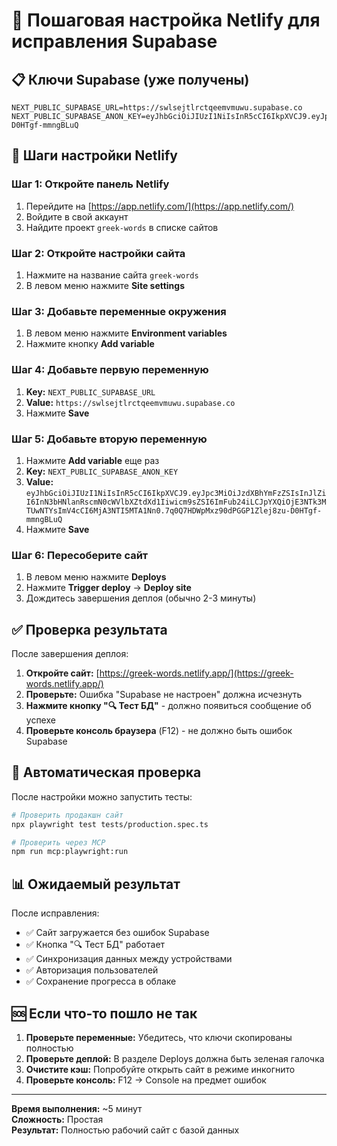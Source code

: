 # 🚀 Пошаговая настройка Netlify для исправления Supabase

## 📋 Ключи Supabase (уже получены)

```
NEXT_PUBLIC_SUPABASE_URL=https://swlsejtlrctqeemvmuwu.supabase.co
NEXT_PUBLIC_SUPABASE_ANON_KEY=eyJhbGciOiJIUzI1NiIsInR5cCI6IkpXVCJ9.eyJpc3MiOiJzdXBhYmFzZSIsInJlZiI6InN3bHNlanRscmN0cWVlbXZtdXd1Iiwicm9sZSI6ImFub24iLCJpYXQiOjE3NTk3MTUwNTYsImV4cCI6MjA3NTI5MTA1Nn0.7q0Q7HDWpMxz90dPGGP1Zlej8zu-D0HTgf-mmngBLuQ
```

## 🔧 Шаги настройки Netlify

### Шаг 1: Откройте панель Netlify
1. Перейдите на [https://app.netlify.com/](https://app.netlify.com/)
2. Войдите в свой аккаунт
3. Найдите проект `greek-words` в списке сайтов

### Шаг 2: Откройте настройки сайта
1. Нажмите на название сайта `greek-words`
2. В левом меню нажмите **Site settings**

### Шаг 3: Добавьте переменные окружения
1. В левом меню нажмите **Environment variables**
2. Нажмите кнопку **Add variable**

### Шаг 4: Добавьте первую переменную
1. **Key:** `NEXT_PUBLIC_SUPABASE_URL`
2. **Value:** `https://swlsejtlrctqeemvmuwu.supabase.co`
3. Нажмите **Save**

### Шаг 5: Добавьте вторую переменную
1. Нажмите **Add variable** еще раз
2. **Key:** `NEXT_PUBLIC_SUPABASE_ANON_KEY`
3. **Value:** `eyJhbGciOiJIUzI1NiIsInR5cCI6IkpXVCJ9.eyJpc3MiOiJzdXBhYmFzZSIsInJlZiI6InN3bHNlanRscmN0cWVlbXZtdXd1Iiwicm9sZSI6ImFub24iLCJpYXQiOjE3NTk3MTUwNTYsImV4cCI6MjA3NTI5MTA1Nn0.7q0Q7HDWpMxz90dPGGP1Zlej8zu-D0HTgf-mmngBLuQ`
4. Нажмите **Save**

### Шаг 6: Пересоберите сайт
1. В левом меню нажмите **Deploys**
2. Нажмите **Trigger deploy** → **Deploy site**
3. Дождитесь завершения деплоя (обычно 2-3 минуты)

## ✅ Проверка результата

После завершения деплоя:

1. **Откройте сайт:** [https://greek-words.netlify.app/](https://greek-words.netlify.app/)
2. **Проверьте:** Ошибка "Supabase не настроен" должна исчезнуть
3. **Нажмите кнопку "🔍 Тест БД"** - должно появиться сообщение об успехе
4. **Проверьте консоль браузера** (F12) - не должно быть ошибок Supabase

## 🧪 Автоматическая проверка

После настройки можно запустить тесты:

```bash
# Проверить продакшн сайт
npx playwright test tests/production.spec.ts

# Проверить через MCP
npm run mcp:playwright:run
```

## 📊 Ожидаемый результат

После исправления:
- ✅ Сайт загружается без ошибок Supabase
- ✅ Кнопка "🔍 Тест БД" работает
- ✅ Синхронизация данных между устройствами
- ✅ Авторизация пользователей
- ✅ Сохранение прогресса в облаке

## 🆘 Если что-то пошло не так

1. **Проверьте переменные:** Убедитесь, что ключи скопированы полностью
2. **Проверьте деплой:** В разделе Deploys должна быть зеленая галочка
3. **Очистите кэш:** Попробуйте открыть сайт в режиме инкогнито
4. **Проверьте консоль:** F12 → Console на предмет ошибок

---

**Время выполнения:** ~5 минут  
**Сложность:** Простая  
**Результат:** Полностью рабочий сайт с базой данных
